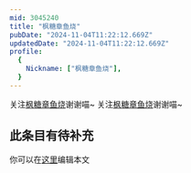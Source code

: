 ```yaml
---
mid: 3045240
title: "枫糖章鱼烧"
pubDate: "2024-11-04T11:22:12.669Z"
updatedDate: "2024-11-04T11:22:12.669Z"
profile:
  {
    Nickname: ["枫糖章鱼烧"],
  }
---
```


关注[枫糖章鱼烧](https://space.bilibili.com/3045240)谢谢喵~ 关注[枫糖章鱼烧](https://space.bilibili.com/3045240)谢谢喵~

## 此条目有待补充
你可以在[这里](https://github.com/Yuhanawa/VTuber.ICU/edit/master/src/content/v/枫糖章鱼烧/index.md)编辑本文
